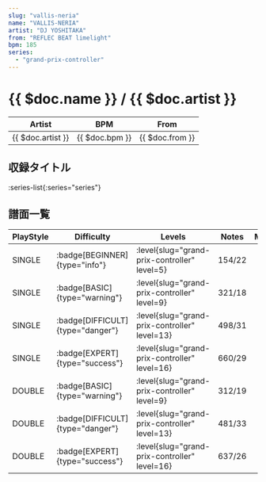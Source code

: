 ```yaml
---
slug: "vallis-neria"
name: "VALLIS-NERIA"
artist: "DJ YOSHITAKA"
from: "REFLEC BEAT limelight"
bpm: 185
series:
  - "grand-prix-controller"
---
```


# {{ $doc.name }} / {{ $doc.artist }}

|Artist|BPM|From|
|------|---|----|
|{{ $doc.artist }}|{{ $doc.bpm }}|{{ $doc.from }}|

## 収録タイトル

:series-list{:series="series"}

## 譜面一覧

|PlayStyle|Difficulty|Levels|Notes|Movie|
|---------|----------|------|-----|-----|
|SINGLE| :badge[BEGINNER]{type="info"}|<div class="field is-grouped is-grouped-multiline"> :level{slug="grand-prix-controller" level=5}</div>|154/22||
|SINGLE| :badge[BASIC]{type="warning"}|<div class="field is-grouped is-grouped-multiline"> :level{slug="grand-prix-controller" level=9}</div>|321/18||
|SINGLE| :badge[DIFFICULT]{type="danger"}|<div class="field is-grouped is-grouped-multiline"> :level{slug="grand-prix-controller" level=13}</div>|498/31||
|SINGLE| :badge[EXPERT]{type="success"}|<div class="field is-grouped is-grouped-multiline"> :level{slug="grand-prix-controller" level=16}</div>|660/29||
|DOUBLE| :badge[BASIC]{type="warning"}|<div class="field is-grouped is-grouped-multiline"> :level{slug="grand-prix-controller" level=9}</div>|312/19||
|DOUBLE| :badge[DIFFICULT]{type="danger"}|<div class="field is-grouped is-grouped-multiline"> :level{slug="grand-prix-controller" level=13}</div>|481/33||
|DOUBLE| :badge[EXPERT]{type="success"}|<div class="field is-grouped is-grouped-multiline"> :level{slug="grand-prix-controller" level=16}</div>|637/26||
